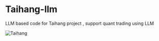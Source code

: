 # Taihang-llm
LLM based code for Taihang project , support quant trading using LLM

![Taihang](https://archive.shine.cn/newsimage/2015/09/30/020150930164659.jpg)

